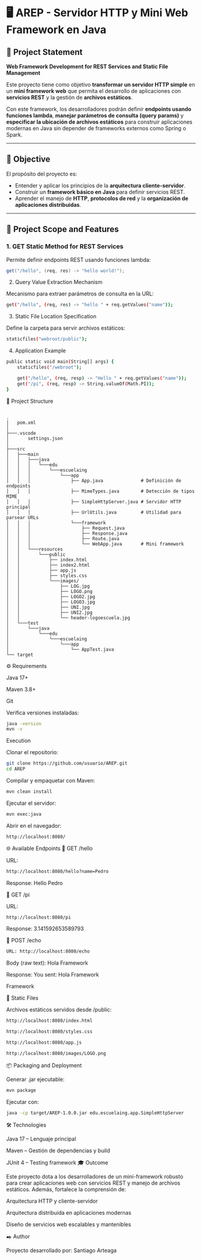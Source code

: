 # 🖥️ AREP - Servidor HTTP y Mini Web Framework en Java

## 📌 Project Statement
**Web Framework Development for REST Services and Static File Management**

Este proyecto tiene como objetivo **transformar un servidor HTTP simple** en un **mini framework web** que permita el desarrollo de aplicaciones con **servicios REST** y la gestión de **archivos estáticos**.  

Con este framework, los desarrolladores podrán definir **endpoints usando funciones lambda**, **manejar parámetros de consulta (query params)** y **especificar la ubicación de archivos estáticos** para construir aplicaciones modernas en Java sin depender de frameworks externos como Spring o Spark.

---

## 🎯 Objective
El propósito del proyecto es:
- Entender y aplicar los principios de la **arquitectura cliente-servidor**.  
- Construir un **framework básico en Java** para definir servicios REST.  
- Aprender el manejo de **HTTP**, **protocolos de red** y la **organización de aplicaciones distribuidas**.  

---

## 🚀 Project Scope and Features

### 1. **GET Static Method for REST Services**
Permite definir endpoints REST usando funciones lambda:

```java
get("/hello", (req, res) -> "hello world!");
```

2. Query Value Extraction Mechanism

Mecanismo para extraer parámetros de consulta en la URL:
```bash
get("/hello", (req, res) -> "hello " + req.getValues("name"));
```
3. Static File Location Specification

Define la carpeta para servir archivos estáticos:
```bash
staticfiles("webroot/public");

```

4. Application Example

```bash
public static void main(String[] args) {
    staticfiles("/webroot");

    get("/hello", (req, resp) -> "Hello " + req.getValues("name"));
    get("/pi", (req, resp) -> String.valueOf(Math.PI));
}
```

📂 Project Structure

```text

.
│   pom.xml
│
├───.vscode
│       settings.json
│
├───src
│   ├───main
│   │   ├───java
│   │   │   └───edu
│   │   │       └───escuelaing
│   │   │           └───app
│   │   │               ├── App.java              # Definición de endpoints
│   │   │               ├── MimeTypes.java        # Detección de tipos MIME
│   │   │               ├── SimpleHttpServer.java # Servidor HTTP principal
│   │   │               ├── UrlUtils.java         # Utilidad para parsear URLs
│   │   │               └───framework
│   │   │                   ├── Request.java
│   │   │                   ├── Response.java
│   │   │                   ├── Route.java
│   │   │                   └── WebApp.java       # Mini framework
│   │   └───resources
│   │       └───public
│   │           ├── index.html
│   │           ├── index2.html
│   │           ├── app.js
│   │           ├── styles.css
│   │           └───images/
│   │               ├── LOG.jpg
│   │               ├── LOGO.png
│   │               ├── LOGO2.jpg
│   │               ├── LOGO3.jpg
│   │               ├── UNI.jpg
│   │               ├── UNI2.jpg
│   │               └── header-logoescuela.jpg
│   └───test
│       └───java
│           └───edu
│               └───escuelaing
│                   └───app
│                       └── AppTest.java
└── target

```

⚙️ Requirements

Java 17+

Maven 3.8+

Git

Verifica versiones instaladas:
```bash
java -version
mvn -v
```
Execution

Clonar el repositorio:
```bash
git clone https://github.com/usuario/AREP.git
cd AREP
```

Compilar y empaquetar con Maven:
```bash
mvn clean install
```

Ejecutar el servidor:
```bash
mvn exec:java
```
Abrir en el navegador:
```bash
http://localhost:8080/
```

🌐 Available Endpoints
🔹 GET /hello

URL:
```bash
http://localhost:8080/hello?name=Pedro
```

Response:
Hello Pedro

🔹 GET /pi

URL:
```bash
http://localhost:8080/pi
```
Response:
3.141592653589793

🔹 POST /echo
```bash
URL: http://localhost:8080/echo
```

Body (raw text):
Hola Framework

Response:
You sent: Hola Framework

Framework

🔹 Static Files

Archivos estáticos servidos desde /public:
```bash
http://localhost:8080/index.html

http://localhost:8080/styles.css

http://localhost:8080/app.js

http://localhost:8080/images/LOGO.png
```

📦 Packaging and Deployment

Generar .jar ejecutable:
```bash
mvn package
```

Ejecutar con:
```bash
java -cp target/AREP-1.0.0.jar edu.escuelaing.app.SimpleHttpServer
```
🛠️ Technologies

Java 17 – Lenguaje principal

Maven – Gestión de dependencias y build

JUnit 4 – Testing framework
🎓 Outcome

Este proyecto dota a los desarrolladores de un mini-framework robusto para crear aplicaciones web con servicios REST y manejo de archivos estáticos. Además, fortalece la comprensión de:

Arquitectura HTTP y cliente-servidor

Arquitectura distribuida en aplicaciones modernas

Diseño de servicios web escalables y mantenibles

✒️ Author

Proyecto desarrollado por:
Santiago Arteaga 



